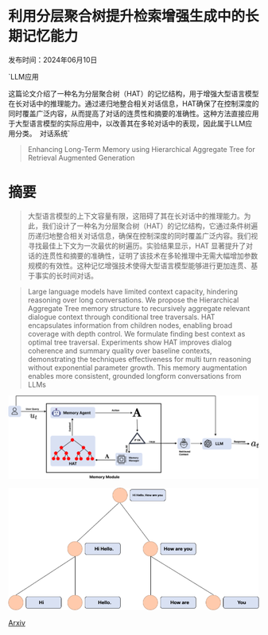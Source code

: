 # 利用分层聚合树提升检索增强生成中的长期记忆能力

发布时间：2024年06月10日

`LLM应用

这篇论文介绍了一种名为分层聚合树（HAT）的记忆结构，用于增强大型语言模型在长对话中的推理能力。通过递归地整合相关对话信息，HAT确保了在控制深度的同时覆盖广泛内容，从而提高了对话的连贯性和摘要的准确性。这种方法直接应用于大型语言模型的实际应用中，以改善其在多轮对话中的表现，因此属于LLM应用分类。` `对话系统`

> Enhancing Long-Term Memory using Hierarchical Aggregate Tree for Retrieval Augmented Generation

# 摘要

> 大型语言模型的上下文容量有限，这阻碍了其在长对话中的推理能力。为此，我们设计了一种名为分层聚合树（HAT）的记忆结构，它通过条件树遍历递归地整合相关对话信息，确保在控制深度的同时覆盖广泛内容。我们视寻找最佳上下文为一次最优的树遍历。实验结果显示，HAT 显著提升了对话的连贯性和摘要的准确性，证明了该技术在多轮推理中无需大幅增加参数规模的有效性。这种记忆增强技术使得大型语言模型能够进行更加连贯、基于事实的长时间对话。

> Large language models have limited context capacity, hindering reasoning over long conversations. We propose the Hierarchical Aggregate Tree memory structure to recursively aggregate relevant dialogue context through conditional tree traversals. HAT encapsulates information from children nodes, enabling broad coverage with depth control. We formulate finding best context as optimal tree traversal. Experiments show HAT improves dialog coherence and summary quality over baseline contexts, demonstrating the techniques effectiveness for multi turn reasoning without exponential parameter growth. This memory augmentation enables more consistent, grounded longform conversations from LLMs

![利用分层聚合树提升检索增强生成中的长期记忆能力](../../../paper_images/2406.06124/HAT_Methedology.png)

![利用分层聚合树提升检索增强生成中的长期记忆能力](../../../paper_images/2406.06124/HAT_Illustration.png)

[Arxiv](https://arxiv.org/abs/2406.06124)